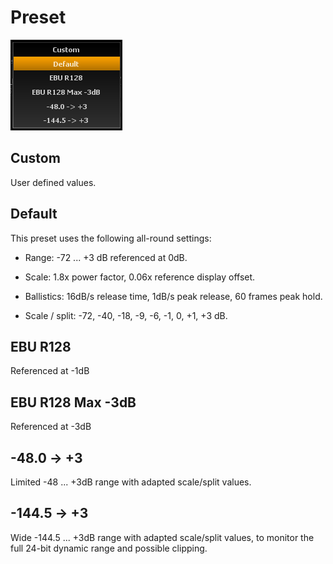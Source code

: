 # Preset

![](../../include/Presets_TruePeak.png)

## Custom
User defined values.


## Default
This preset uses the following all-round settings:

* Range: -72 ... +3 dB referenced at 0dB.

* Scale: 1.8x power factor, 0.06x reference
display offset.

* Ballistics: 16dB/s release time, 1dB/s peak
release, 60 frames peak hold.

* Scale / split: -72, -40, -18, -9, -6, -1, 0, +1, +3 dB.

## EBU R128
Referenced at -1dB

## EBU R128 Max -3dB
Referenced at -3dB

## -48.0 -&gt; +3
Limited -48 ... +3dB range with adapted
scale/split values.
## -144.5 -&gt; +3
Wide -144.5 ... +3dB range with adapted
scale/split values, to monitor the full 24-bit dynamic range and possible clipping.


